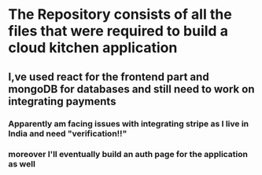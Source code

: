 # The Repository consists of all the files that were required to build a cloud kitchen application 
## I,ve used react for the frontend part and mongoDB for databases and still need to work on integrating payments
### Apparently am facing issues with integrating stripe as I live in India and need "verification!!"
### moreover I'll eventually build an auth page for the application as well

